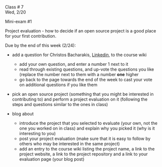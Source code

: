 
<div class="lecture1">

<div class="column_date">

Class # 7 <br>
Wed, 2/20

</div>

<div class="column_materials">
<p markdown="block">

Mini-exam #1

Project evaluation - how to decide if an open source project is a good place
for your first contribution.




</p>
</div>

<div class="column_assign">
<p markdown="block">


Due by the end of this week (2/24):

- add a question for Christos Bacharakis, [Linkedin](https://www.linkedin.com/in/christosbaharakis/?originalSubdomain=gr), to the course wiki
  - add your own question, and enter a number 1 next to it
  - read through existing questions, and up-vote the questions you like
    (replace the number next to them with a number __one__ higher
  - go back to the page towards the end of the week to cast your vote on
    additional questions if you like them

- pick an open source project (something that you might be interested in contributing to)
  and perform a project evaluation on it (following the steps and questions similar to the ones
  in class)

- blog about
  - introduce the project that you selected to evaluate (your own, not the one you worked on in class)
    and explain why you picked it (why is it interesting to you)
  - post your project evaluation (make sure that it is easy to follow by others who may be
    interested in the same project)
  - add an entry to the course wiki listing the project name, a link to the project website, a link
    to the project repository and a link to your evaluation page (your blog post)

</p>
</div>

</div>

